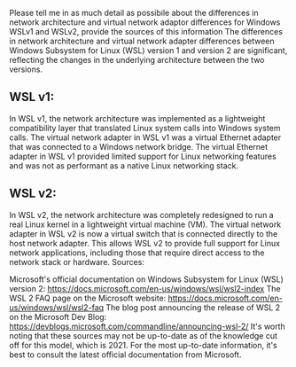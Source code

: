 Please tell me in as much detail as possibile about the differences in network architecture and virtual network adaptor differences for Windows WSLv1 and WSLv2, provide the sources of this information
The differences in network architecture and virtual network adapter differences between Windows Subsystem for Linux (WSL) version 1 and version 2 are significant, reflecting the changes in the underlying architecture between the two versions.

## WSL v1:

In WSL v1, the network architecture was implemented as a lightweight compatibility layer that translated Linux system calls into Windows system calls.
The virtual network adapter in WSL v1 was a virtual Ethernet adapter that was connected to a Windows network bridge.
The virtual Ethernet adapter in WSL v1 provided limited support for Linux networking features and was not as performant as a native Linux networking stack.

## WSL v2:

In WSL v2, the network architecture was completely redesigned to run a real Linux kernel in a lightweight virtual machine (VM).
The virtual network adapter in WSL v2 is now a virtual switch that is connected directly to the host network adapter.
This allows WSL v2 to provide full support for Linux network applications, including those that require direct access to the network stack or hardware.
Sources:

Microsoft's official documentation on Windows Subsystem for Linux (WSL) version 2: https://docs.microsoft.com/en-us/windows/wsl/wsl2-index
The WSL 2 FAQ page on the Microsoft website: https://docs.microsoft.com/en-us/windows/wsl/wsl2-faq
The blog post announcing the release of WSL 2 on the Microsoft Dev Blog: https://devblogs.microsoft.com/commandline/announcing-wsl-2/
It's worth noting that these sources may not be up-to-date as of the knowledge cut off for this model, which is 2021. For the most up-to-date information, it's best to consult the latest official documentation from Microsoft.